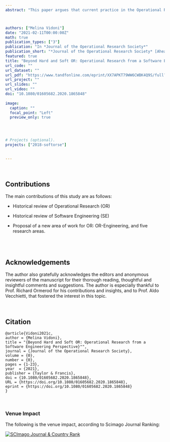 ```yaml
---
abstract: "This paper argues that current practice in the Operational Research (OR) discipline needs to tackle management problems from a broader point of view by including a new perspective. While Hard OR is posed as the means to a solution, and Soft OR covers the stakeholder/business perspective, this paper proposes OR Engineering to tackle the model/program perspective. This proposal is substantiated by an empirical study that explored OR history and the rise of “wicked problems” in contrast to Software Engineering (SE) history and the idea of “no silver bullet”. The main findings are five areas for future works, intertwined between Soft OR and OR Engineering: agility, documentation of versioning, technical debt, systems testing and architecture. Overall, although the goal may be ambitious, this paper aims to stimulate reflective thinking and promote a novel and different line of action and research among OR and SE practitioners present and future."



authors: ["Melina Vidoni"]
date: "2021-02-11T00:00:00Z"
math: true
publication_types: ["3"]
publication: "In *Journal of the Operational Research Society*"
publication_short: "*Journal of the Operational Research Society* [Ahead-of-Print], pp1-23"
featured: true
title: "Beyond Hard and Soft OR: Operational Research from a Software Engineering Perspective"
url_code: ""
url_dataset: ""
url_pdf: "https://www.tandfonline.com/eprint/XX7APKT79WW6CWBK4Q9S/full?target=10.1080/01605682.2020.1865848"
url_project: ""
url_slides: ""
url_video: ""
doi: "10.1080/01605682.2020.1865848"
 
image:
  caption: ""
  focal_point: "Left"
  preview_only: true



  
# Projects (optional).
projects: ["2018-softorse"]
  

---
```





<br />

## Contributions


The main contributions of this study are as follows:

- Historical review of Operational Research (OR)

- Historical review of Software Engineering (SE)

- Proposal of a new area of work for OR: OR-Engineering, and five research areas.


<br />





<br />


## Acknowledgements

The author also gratefully acknowledges the editors and anonymous reviewers of the manuscript for their thorough reading, thoughtful and insightful comments and suggestions. The author is especially thankful to Prof. Richard Ormerod for his contributions and insights, and to Prof. Aldo Vecchietti, that fostered the interest in this topic.


<br />

## Citation
```
@article{Vidoni2021c,
author = {Melina Vidoni},
title = "{Beyond Hard and Soft OR: Operational Research from a Software Engineering Perspective}"",
journal = {Journal of the Operational Research Society},
volume = {0},
number = {0},
pages = {1-23},
year  = {2021},
publisher = {Taylor & Francis},
doi = {10.1080/01605682.2020.1865848},
URL = {https://doi.org/10.1080/01605682.2020.1865848},
eprint = {https://doi.org/10.1080/01605682.2020.1865848}
}
```



<br />

### Venue Impact

The following is the venue impact, according to Scimago Journal Ranking:

<a href="https://www.scimagojr.com/journalsearch.php?q=22236&amp;tip=sid&amp;exact=no" title="SCImago Journal &amp; Country Rank"><img border="0" src="https://www.scimagojr.com/journal_img.php?id=22236" alt="SCImago Journal &amp; Country Rank"  /></a>
